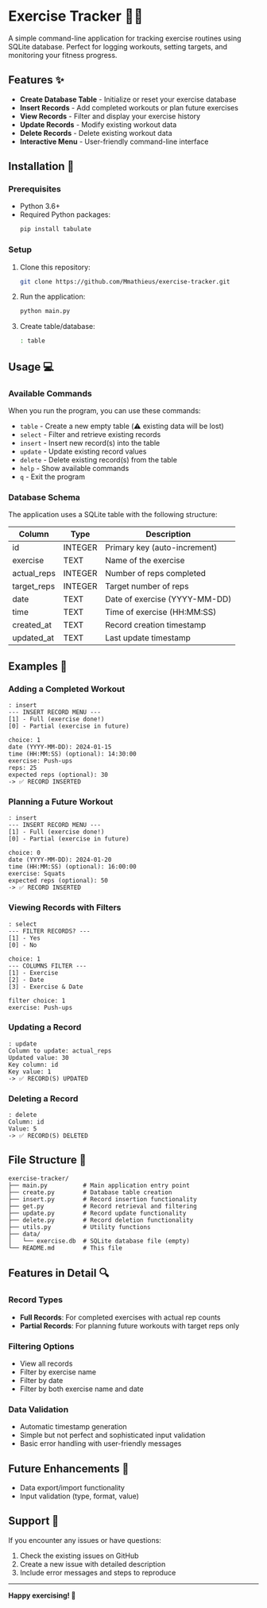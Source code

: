 # Exercise Tracker 🏋️‍♂️

A simple command-line application for tracking exercise routines using SQLite database. Perfect for logging workouts, setting targets, and monitoring your fitness progress.

## Features ✨

- **Create Database Table** - Initialize or reset your exercise database
- **Insert Records** - Add completed workouts or plan future exercises
- **View Records** - Filter and display your exercise history
- **Update Records** - Modify existing workout data
- **Delete Records** - Delete existing workout data
- **Interactive Menu** - User-friendly command-line interface

## Installation 🚀

### Prerequisites
- Python 3.6+
- Required Python packages:
  ```bash
  pip install tabulate
  ```

### Setup
1. Clone this repository:
   ```bash
   git clone https://github.com/Mmathieus/exercise-tracker.git
   ```

2. Run the application:
   ```bash
   python main.py
   ```

3. Create table/database:
   ```bash
   : table
   ```

## Usage 💻

### Available Commands

When you run the program, you can use these commands:

- `table` - Create a new empty table (⚠️ existing data will be lost)
- `select` - Filter and retrieve existing records
- `insert` - Insert new record(s) into the table
- `update` - Update existing record values
- `delete` - Delete existing record(s) from the table
- `help` - Show available commands
- `q` - Exit the program

### Database Schema

The application uses a SQLite table with the following structure:

| Column | Type | Description |
|--------|------|-------------|
| id | INTEGER | Primary key (auto-increment) |
| exercise | TEXT | Name of the exercise |
| actual_reps | INTEGER | Number of reps completed |
| target_reps | INTEGER | Target number of reps |
| date | TEXT | Date of exercise (YYYY-MM-DD) |
| time | TEXT | Time of exercise (HH:MM:SS) |
| created_at | TEXT | Record creation timestamp |
| updated_at | TEXT | Last update timestamp |

## Examples 📝

### Adding a Completed Workout
```
: insert
--- INSERT RECORD MENU ---
[1] - Full (exercise done!)
[0] - Partial (exercise in future)

choice: 1
date (YYYY-MM-DD): 2024-01-15
time (HH:MM:SS) (optional): 14:30:00
exercise: Push-ups
reps: 25
expected reps (optional): 30
-> ✅ RECORD INSERTED
```

### Planning a Future Workout
```
: insert
--- INSERT RECORD MENU ---
[1] - Full (exercise done!)
[0] - Partial (exercise in future)

choice: 0
date (YYYY-MM-DD): 2024-01-20
time (HH:MM:SS) (optional): 16:00:00
exercise: Squats
expected reps (optional): 50
-> ✅ RECORD INSERTED
```

### Viewing Records with Filters
```
: select
--- FILTER RECORDS? ---
[1] - Yes
[0] - No

choice: 1
--- COLUMNS FILTER ---
[1] - Exercise
[2] - Date
[3] - Exercise & Date

filter choice: 1
exercise: Push-ups
```

### Updating a Record
```
: update
Column to update: actual_reps
Updated value: 30
Key column: id
Key value: 1
-> ✅ RECORD(S) UPDATED
```

### Deleting a Record
```
: delete
Column: id
Value: 5
-> ✅ RECORD(S) DELETED
```

## File Structure 📁

```
exercise-tracker/
├── main.py          # Main application entry point
├── create.py        # Database table creation
├── insert.py        # Record insertion functionality
├── get.py           # Record retrieval and filtering
├── update.py        # Record update functionality
├── delete.py        # Record deletion functionality
├── utils.py         # Utility functions
├── data/
│   └── exercise.db  # SQLite database file (empty)
└── README.md        # This file
```

## Features in Detail 🔍

### Record Types
- **Full Records**: For completed exercises with actual rep counts
- **Partial Records**: For planning future workouts with target reps only

### Filtering Options
- View all records
- Filter by exercise name
- Filter by date
- Filter by both exercise name and date

### Data Validation
- Automatic timestamp generation
- Simple but not perfect and sophisticated input validation
- Basic error handling with user-friendly messages

## Future Enhancements 🚀

- Data export/import functionality
- Input validation (type, format, value)

## Support 💬

If you encounter any issues or have questions:
1. Check the existing issues on GitHub
2. Create a new issue with detailed description
3. Include error messages and steps to reproduce

---

**Happy exercising! 💪**
